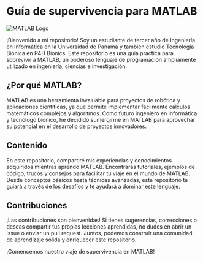 # Guía de supervivencia para MATLAB

![MATLAB Logo](https://upload.wikimedia.org/wikipedia/commons/thumb/2/21/Matlab_Logo.png/667px-Matlab_Logo.png)

¡Bienvenido a mi repositorio! Soy un estudiante de tercer año de Ingeniería en Informática en la Universidad de Panamá y también estudio Tecnología Biónica en P4H Bionics. Este repositorio es una guía práctica para sobrevivir a MATLAB, un poderoso lenguaje de programación ampliamente utilizado en ingeniería, ciencias e investigación.

## ¿Por qué MATLAB?

MATLAB es una herramienta invaluable para proyectos de robótica y aplicaciones científicas, ya que permite implementar fácilmente cálculos matemáticos complejos y algoritmos. Como futuro ingeniero en informática y tecnólogo biónico, he decidido sumergirme en MATLAB para aprovechar su potencial en el desarrollo de proyectos innovadores.

## Contenido

En este repositorio, compartiré mis experiencias y conocimientos adquiridos mientras aprendo MATLAB. Encontrarás tutoriales, ejemplos de código, trucos y consejos para facilitar tu viaje en el mundo de MATLAB. Desde conceptos básicos hasta técnicas avanzadas, este repositorio te guiará a través de los desafíos y te ayudará a dominar este lenguaje.

## Contribuciones

¡Las contribuciones son bienvenidas! Si tienes sugerencias, correcciones o deseas compartir tus propias lecciones aprendidas, no dudes en abrir un issue o enviar un pull request. Juntos, podemos construir una comunidad de aprendizaje sólida y enriquecer este repositorio.

¡Comencemos nuestro viaje de supervivencia en MATLAB!
